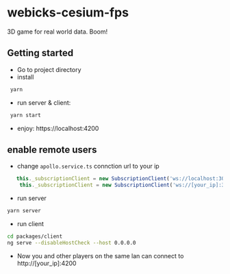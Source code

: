 # webicks-cesium-fps

 3D game for real world data. Boom!
 
 ## Getting started
 * Go to project directory
 * install
 ```bash
  yarn
 ```
 * run server & client:
 ```bash
  yarn start
 ```
 * enjoy: https://localhost:4200
 
 ## enable remote users
 * change `apollo.service.ts` connction url to your ip
 ```typescript
    this._subscriptionClient = new SubscriptionClient('ws://localhost:3000/subscriptions' , // OLD
     this._subscriptionClient = new SubscriptionClient('ws://[your_ip]:3000/subscriptions' // NEW
 ```
 * run server
 ```bash
 yarn server
 ```
 * run client
 ```bash
 cd packages/client
 ng serve --disableHostCheck --host 0.0.0.0
 ```
 * Now you and other players on the same lan can connect to http://[your_ip]:4200
